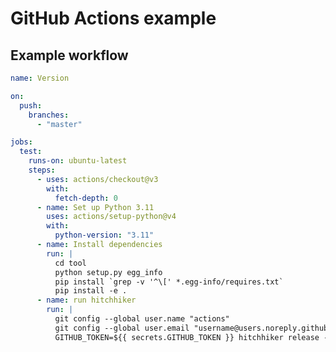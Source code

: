 # GitHub Actions example

<!-- FIXME: This example is incorrect as we have not yet figured out how hitchhiker will be installed&updated -->

## Example workflow

```yaml
name: Version

on:
  push:
    branches:
      - "master"

jobs:
  test:
    runs-on: ubuntu-latest
    steps:
      - uses: actions/checkout@v3
        with:
          fetch-depth: 0
      - name: Set up Python 3.11
        uses: actions/setup-python@v4
        with:
          python-version: "3.11"
      - name: Install dependencies
        run: |
          cd tool
          python setup.py egg_info
          pip install `grep -v '^\[' *.egg-info/requires.txt`
          pip install -e .
      - name: run hitchhiker
        run: |
          git config --global user.name "actions"
          git config --global user.email "username@users.noreply.github.com"
          GITHUB_TOKEN=${{ secrets.GITHUB_TOKEN }} hitchhiker release --workdir ./ version --push --ghrelease
```
